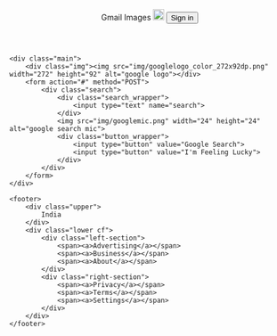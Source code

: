 <!DOCTYPE html>
<html lang="en">
<head>
	<meta charset="UTF-8">
	<title>Google Home Page Replica</title>
	<link rel="icon" href="img/googlefevicon.ico" type="image/gif" sizes="64x64">
	<link rel="stylesheet" type="text/css" href="css/style.css" media="screen" />
</head>
<body>
	<header>
		<div class="navbar">
			<span>Gmail</span>
			<span>Images</span>
			<span><img src="img/product.png" width="20" height="20"></span>
			<input type="button" value="Sign in">
		</div>
	</header>

	<div class="main">
		<div class="img"><img src="img/googlelogo_color_272x92dp.png" width="272" height="92" alt="google logo"></div>
		<form action="#" method="POST">
			<div class="search">
				<div class="search_wrapper">
					<input type="text" name="search">
				</div>
				<img src="img/googlemic.png" width="24" height="24" alt="google search mic">
				<div class="button_wrapper">
					<input type="button" value="Google Search">
					<input type="button" value="I'm Feeling Lucky">
				</div>
			</div>
		</form>
	</div>

	<footer>
		<div class="upper">
			India
		</div>
		<div class="lower cf">
			<div class="left-section">
				<span><a>Advertising</a></span>
				<span><a>Business</a></span>
				<span><a>About</a></span>
			</div>
			<div class="right-section">
				<span><a>Privacy</a></span>
				<span><a>Terms</a></span>
				<span><a>Settings</a></span>
			</div>
		</div>
	</footer>
</body>
</html>
